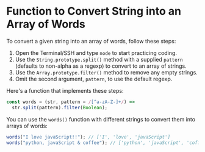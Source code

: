 # Function to Convert String into an Array of Words

To convert a given string into an array of words, follow these steps:

1. Open the Terminal/SSH and type `node` to start practicing coding.
2. Use the `String.prototype.split()` method with a supplied `pattern` (defaults to non-alpha as a regexp) to convert to an array of strings.
3. Use the `Array.prototype.filter()` method to remove any empty strings.
4. Omit the second argument, `pattern`, to use the default regexp.

Here's a function that implements these steps:

```js
const words = (str, pattern = /[^a-zA-Z-]+/) =>
  str.split(pattern).filter(Boolean);
```

You can use the `words()` function with different strings to convert them into arrays of words:

```js
words("I love javaScript!!"); // ['I', 'love', 'javaScript']
words("python, javaScript & coffee"); // ['python', 'javaScript', 'coffee']
```
